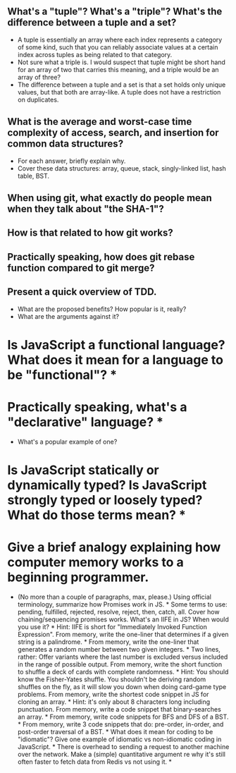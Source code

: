 ## What's a "tuple"? What's a "triple"? What's the difference between a tuple and a set? 
  * A tuple is essentially an array where each index represents a category of some kind, such that you can reliably associate values at a certain index across tuples as being related to that category. 
  * Not sure what a triple is. I would suspect that tuple might be short hand for an array of two that carries this meaning, and a triple would be an array of three? 
  * The difference between a tuple and a set is that a set holds only unique values, but that both are array-like. A tuple does not have a restriction on duplicates.
## What is the average and worst-case time complexity of access, search, and insertion for common data structures? 
 * For each answer, briefly explain why.
 * Cover these data structures: array, queue, stack, singly-linked list, hash table, BST.
## When using git, what exactly do people mean when they talk about "the SHA-1"? 
## How is that related to how git works?
## Practically speaking, how does git rebase function compared to git merge? 
## Present a quick overview of TDD.
 * What are the proposed benefits? How popular is it, really? 
 * What are the arguments against it?
# Is JavaScript a functional language? What does it mean for a language to be "functional"? *
# Practically speaking, what's a "declarative" language? *
  * What's a popular example of one?
# Is JavaScript statically or dynamically typed? Is JavaScript strongly typed or loosely typed? What do those terms mean? *
# Give a brief analogy explaining how computer memory works to a beginning programmer.
  * (No more than a couple of paragraphs, max, please.)
Using official terminology, summarize how Promises work in JS. *
Some terms to use: pending, fulfilled, rejected, resolve, reject, then, catch, all. Cover how chaining/sequencing promises works.
What's an IIFE in JS? When would you use it? *
Hint: IIFE is short for "Immediately Invoked Function Expression".
From memory, write the one-liner that determines if a given string is a palindrome. *
From memory, write the one-liner that generates a random number between two given integers. *
Two lines, rather: Offer variants where the last number is excluded versus included in the range of possible output.
From memory, write the short function to shuffle a deck of cards with complete randomness. *
Hint: You should know the Fisher-Yates shuffle. You shouldn't be deriving random shuffles on the fly, as it will slow you down when doing card-game type problems.
From memory, write the shortest code snippet in JS for cloning an array. *
Hint: it's only about 8 characters long including punctuation.
From memory, write a code snippet that binary-searches an array. *
From memory, write code snippets for BFS and DFS of a BST. *
From memory, write 3 code snippets that do: pre-order, in-order, and post-order traversal of a BST. *
What does it mean for coding to be "idiomatic"? Give one example of idiomatic vs non-idiomatic coding in JavaScript. *
There is overhead to sending a request to another machine over the network. Make a (simple) quantitative argument re why it's still often faster to fetch data from Redis vs not using it. *